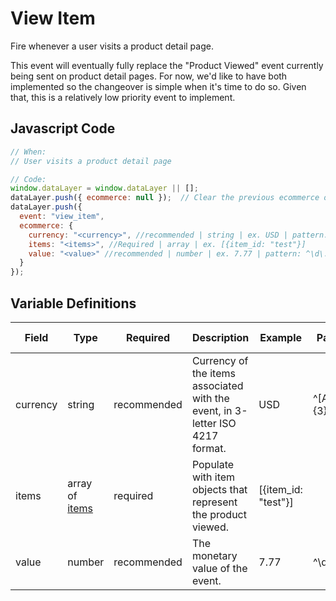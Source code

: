 # View Item

Fire whenever a user visits a product detail page.

This event will eventually fully replace the "Product Viewed" event currently being sent on product detail pages. For now, we'd like to have both implemented so the changeover is simple when it's time to do so. Given that, this is a relatively low priority event to implement.

## Javascript Code

```js
// When:
// User visits a product detail page

// Code:
window.dataLayer = window.dataLayer || [];
dataLayer.push({ ecommerce: null });  // Clear the previous ecommerce object.
dataLayer.push({
  event: "view_item",
  ecommerce: {
    currency: "<currency>", //recommended | string | ex. USD | pattern: ^[A-Z]{3}$ | min. 3, max. 3
    items: "<items>", //Required | array | ex. [{item_id: "test"}]
    value: "<value>" //recommended | number | ex. 7.77 | pattern: ^\d\.\d\d$	| min. 0.00
  }
});
```

## Variable Definitions

|Field|Type|Required|Description|Example|Pattern|Min Length|Max Length|Minimum|Maximum|Multiple Of|
| --- | --- | --- | --- | --- | --- | --- | --- | --- | --- | --- |
|currency|string|recommended|Currency of the items associated with the event, in 3-letter ISO 4217 format.|USD|^[A-Z]{3}$|3|3|
|items|array of [items](/schemas/item.md)|required|Populate with item objects that represent the product viewed.|[{item_id: "test"}]
|value|number|recommended|The monetary value of the event.|7.77|^\d\.\d\d$|||0.00|